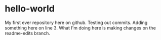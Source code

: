 # hello-world
My first ever repository here on github. 
Testing out commits. Adding something here on line 3. 
What I'm doing here is making changes on the readme-edits branch.
